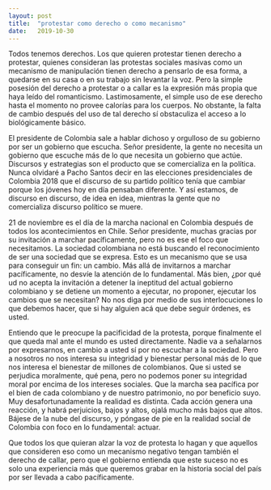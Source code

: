 ```yaml
---
layout: post
title:  "protestar como derecho o como mecanismo"
date:   2019-10-30
---
```


Todos tenemos derechos. Los que quieren protestar tienen derecho a protestar, quienes consideran las protestas sociales masivas
como un mecanismo de manipulación tienen derecho a pensarlo de esa forma, a quedarse en su casa o en su trabajo sin levantar la voz.
Pero la simple posesión del derecho a protestar o a callar es la expresión más propia que haya leído del romanticismo. Lastimosamente, el simple uso de ese derecho hasta el momento 
no provee calorías para los cuerpos. No obstante, la falta de cambio después del uso de tal derecho sí obstaculiza el acceso a lo biológicamente básico.

El presidente de Colombia sale a hablar dichoso y orgulloso de su gobierno por ser un gobierno que escucha. Señor presidente,
la gente no necesita un gobierno que escuche más de lo que necesita un gobierno que actúe. Discursos y estrategias son el producto
que se comercializa en la política. Nunca olvidaré a Pacho Santos decir en las elecciones presidenciales de Colombia 2018 que 
el discurso de su partido político tenía que cambiar porque los jóvenes hoy en día pensaban diferente. Y así estamos, 
de discurso en discurso, de idea en idea, mientras la gente que no comercializa discurso político se muere.

21 de noviembre es el día de la marcha nacional en Colombia después de todos los acontecimientos en Chile. Señor presidente, muchas gracias por
su invitación a marchar pacíficamente, pero no es ese el foco que necesitamos. La sociedad colombiana no está buscando el reconocimiento
de ser una sociedad que se expresa. Esto es un mecanismo que se usa para conseguir un fin: un cambio. Más allá de invitarnos a marchar pacíficamente, no desvíe la atención de lo fundamental. Más bien, ¿por qué ud no acepta la invitación a detener la ineptitud del actual gobierno colombiano
y se detiene un momento a ejecutar, no proponer, ejecutar los cambios que se necesitan? No nos diga por medio de sus interlocuciones lo que debemos hacer, que si hay alguien acá que debe seguir órdenes, es usted. 

Entiendo que le preocupe la pacificidad de la protesta, porque finalmente el que queda mal ante el mundo es usted directamente. 
Nadie va a señalarnos por expresarnos, en cambio a usted sí por no escuchar a la sociedad. Pero a nosotros no nos interesa su
integridad y bienestar personal más de lo que nos interesa el bienestar de millones de colombianos. Que si usted se perjudica moralmente,
qué pena, pero no podemos poner su integridad moral por encima de los intereses sociales. Que la marcha sea pacífica por el bien de cada colombiano y de nuestro patrimonio, no por beneficio suyo. Muy desafortunadamente la realidad es distinta. Cada acción genera una
reacción, y habrá perjuicios, bajos y altos, ojalá mucho más bajos que altos. Bájese de la nube del discurso, y póngase de pie en la realidad
social de Colombia con foco en lo fundamental: actuar. 

Que todos los que quieran alzar la voz de protesta lo hagan y que aquellos que consideren eso como un mecanismo negativo tengan también
el derecho de callar, pero que el gobierno entienda que este suceso no es solo una experiencia más que queremos grabar en la historia social del país por ser llevada a cabo pacíficamente.


